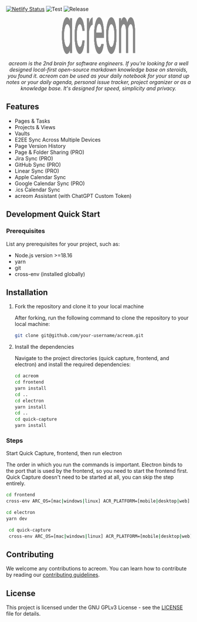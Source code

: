[![Netlify Status](https://api.netlify.com/api/v1/badges/a6dcb2ec-e798-4903-8f5a-3a2c2477dab1/deploy-status)](https://app.netlify.com/sites/acreom-app/deploys)
![Test](https://github.com/acreom/app/actions/workflows/tests.yaml/badge.svg)
![Release](https://github.com/acreom/app/actions/workflows/release.yaml/badge.svg)

<p align="center">
  <a href="https://acreom.com">
    <picture>
      <source media="(prefers-color-scheme: dark)" srcset="/assets/acreom-logo-light.svg">
      <source media="(prefers-color-scheme: light)" srcset="/assets/acreom-logo-dark.svg">
      <img src="/assets/acreom-logo-dark.svg" width="200" height="100" alt="acreom logo"/>
    </picture>
  </a>
</p>

<p align="center">
    <em> acreom is the 2nd brain for software engineers. If you're looking for a well designed local-first open-source markdown knowledge base on steroids, you found it. acreom can be used as your daily notebook for your stand up notes or your daily agenda, personal issue tracker, project organizer or as a knowledge base. It's designed for speed, simplicity and privacy. </em>
</p>


## Features

- Pages & Tasks
- Projects & Views
- Vaults
- E2EE Sync Across Multiple Devices
- Page Version History
- Page & Folder Sharing (PRO)
- Jira Sync (PRO)
- GitHub Sync (PRO)
- Linear Sync (PRO)
- Apple Calendar Sync
- Google Calendar Sync (PRO)
- .ics Calendar Sync
- acreom Assistant (with ChatGPT Custom Token)

## Development Quick Start

### Prerequisites

List any prerequisites for your project, such as:
- Node.js version >=18.16
- yarn
- git
- cross-env (installed globally)

## Installation

1. Fork the repository and clone it to your local machine

   After forking, run the following command to clone the repository to your local machine:

    ```bash
    git clone git@github.com/your-username/acreom.git
    ```

2. Install the dependencies

   Navigate to the project directories (quick capture, frontend, and electron) and install the required dependencies:

    ```bash
    cd acreom
    cd frontend
    yarn install
    cd ..
    cd electron
    yarn install
    cd ..
    cd quick-capture
    yarn install 
    ```

### Steps

Start Quick Capture, frontend, then run electron

The order in which you run the commands is important. Electron binds to the port that is used by the frontend, so you need to start the frontend first. Quick Capture doesn't need to be started at all, you can skip the step entirely.

 ```bash
 cd frontend
 cross-env ARC_OS=[mac|windows|linux] ACR_PLATFORM=[mobile|desktop|web] BASE_URL=https://api.acreom.com FE_BASE_URL=https://app.acreom.com yarn dev
 ```
```bash
cd electron
yarn dev
```
```bash
 cd quick-capture
 cross-env ARC_OS=[mac|windows|linux] ACR_PLATFORM=[mobile|desktop|web] BASE_URL=https://api.acreom.com FE_BASE_URL=https://app.acreom.com yarn dev
 ```

## Contributing

We welcome any contributions to acreom. You can learn how to contribute by reading our [contributing guidelines](CONTRIBUTING.md).

## License

This project is licensed under the GNU GPLv3 License - see the [LICENSE](LICENCE.md) file for details.
